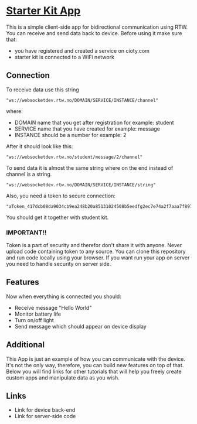 # [Starter Kit App](https://nornir-academy.github.io/starter-kit-app/)
This is a simple client-side app for bidirectional communication using RTW. You
can receive and send data back to device. Before using it make sure that:
- you have registered and created a service on cioty.com
- starter kit is connected to a WiFi network

## Connection
To receive data use this string
```
"ws://websocketdev.rtw.no/DOMAIN/SERVICE/INSTANCE/channel"
```
where:
- DOMAIN name that you get after registration for example: student
- SERVICE name that you have created for example: message
- INSTANCE should be a number for example: 2

After it should look like this:
```
"ws://websocketdev.rtw.no/student/message/2/channel"
```

To send data it is almost the same string where on the end instead of channel
is a string.
```
"ws://websocketdev.rtw.no/DOMAIN/SERVICE/INSTANCE/string"
```

Also, you need a token to secure connection:
```
"aToken_417dcb08da9034cb9ea248b20a85131024508b5eedfg2ec7e74a2f7aaa7f8977"
```
You should get it together with student kit.

### IMPORTANT!!
Token is a part of security and therefor don't share it with anyone. Never
upload code containing token to any source. You can clone this repository and
run code locally using your browser. If you want run your app on server you need
to handle security on server side.

## Features
Now when everything is connected you should:
- Receive message "Hello World"
- Monitor battery life
- Turn on/off light
- Send message which should appear on device display

## Additional
This App is just an example of how you can communicate with the device. It's
not the only way, therefore, you can build new features on top of that. Below you
will find links for other tutorials that will help you freely create custom apps
and manipulate data as you wish.

## Links
- Link for device back-end
- Link for server-side code

